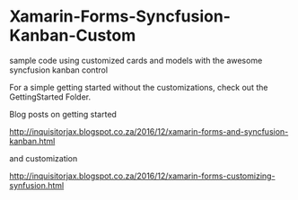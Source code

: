 # Xamarin-Forms-Syncfusion-Kanban-Custom
sample code using customized cards and models with the awesome syncfusion kanban control

For a simple getting started without the customizations, check out the GettingStarted Folder.

Blog posts on getting started

http://inquisitorjax.blogspot.co.za/2016/12/xamarin-forms-and-syncfusion-kanban.html

and customization

http://inquisitorjax.blogspot.co.za/2016/12/xamarin-forms-customizing-synfusion.html
